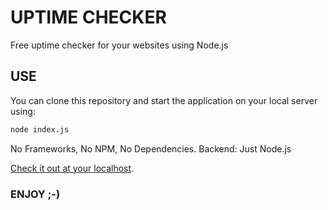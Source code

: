 # UPTIME CHECKER

Free uptime checker for your websites using Node.js

## USE

You can clone this repository and start the application on your local server using:
```bash
node index.js
```

No Frameworks, No NPM, No Dependencies. Backend: Just Node.js

[Check it out at your localhost](http://localhost:3000).

### ENJOY ;-)
